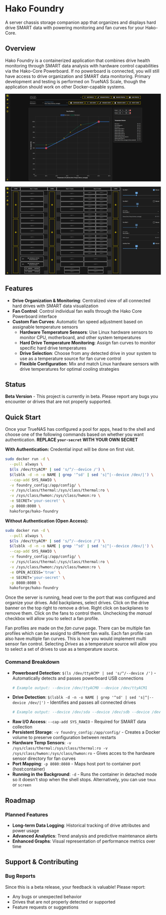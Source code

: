 # Hako Foundry

A server chassis storage companion app that organizes and displays hard drive SMART data with powering monitoring and fan curves for your Hako-Core.

## Overview

Hako Foundry is a containerized application that combines drive health monitoring through SMART data analysis with hardware control capabilities via the Hako-Core Powerboard. If no powerboard is connected, you will still have access to drive organization and SMART data monitoring. Primary development and testing is performed on TrueNAS Scale, though the application should work on other Docker-capable systems.

![Hako Foundry Demo 1](res/demo/demo1.png)

![Hako Foundry Demo 2](res/demo/demo2.png)

## Features

- **Drive Organization & Monitoring**: Centralized view of all connected hard drives with SMART data visualization
- **Fan Control**: Control individual fan walls through the Hako Core Powerboard interface
- **Custom Fan Curves**: Automatic fan speed adjustment based on assignable temperature sensors
  - **Hardware Temperature Sensors**: Use Linux hardware sensors to monitor CPU, motherboard, and other system temperatures
  - **Hard Drive Temperature Monitoring**: Assign fan curves to monitor specific hard drive temperatures
  - **Drive Selection**: Choose from any detected drive in your system to use as a temperature source for fan curve control
  - **Flexible Configuration**: Mix and match Linux hardware sensors with drive temperatures for optimal cooling strategies

## Status

**Beta Version** - This project is currently in beta. Please report any bugs you encounter or drives that are not properly supported.

## Quick Start

Once your TrueNAS has configured a pool for apps, head to the shell and choose one of the following commands based on whether you want authentication. **REPLACE `your-secret` WITH YOUR OWN SECRET**

**With Authentication:**
Credential input will be done on first visit.
```bash
sudo docker run -d \
  --pull always \
  $(ls /dev/ttyACM* | sed 's/^/--device /') \
  $(lsblk -d -n -o NAME | grep '^sd' | sed 's|^|--device /dev/|') \
  --cap-add SYS_RAWIO \
  -v foundry_config:/app/config/ \
  -v /sys/class/thermal:/sys/class/thermal:ro \
  -v /sys/class/hwmon:/sys/class/hwmon:ro \
  -e SECRET='your-secret' \
  -p 8080:8080 \
  hakoforge/hako-foundry
```

**Without Authentication (Open Access):**
```bash
sudo docker run -d \
  --pull always \
  $(ls /dev/ttyACM* | sed 's/^/--device /') \
  $(lsblk -d -n -o NAME | grep '^sd' | sed 's|^|--device /dev/|') \
  --cap-add SYS_RAWIO \
  -v foundry_config:/app/config/ \
  -v /sys/class/thermal:/sys/class/thermal:ro \
  -v /sys/class/hwmon:/sys/class/hwmon:ro \
  -e OPEN_ACCESS='true' \
  -e SECRET='your-secret' \
  -p 8080:8080 \
  hakoforge/hako-foundry
```

Once the server is running, head over to the port that was configured and organize your drives. 
Add backplanes, select drives. Click on the drive banner on the top right to remove a drive. Right click on backplanes to remove them. Click on the fans to control them. Unchecking the *manual* checkbox will allow you to select a fan profile.

Fan profiles are made on the *fan curve* page. There can be multiple fan profiles which can be assignd to different fan walls. Each fan profile can also have multiple fan curves. This is how you would implement multi sensor fan control. Selecting *Drives* as a temperature source will allow you to select a set of drives to use as a temperature source. 

### Command Breakdown

- **Powerboard Detection**: `$(ls /dev/ttyACM* | sed 's/^/--device /')` - Automatically detects and passes powerboard USB connections
  ```bash
  # Example output: --device /dev/ttyACM0 --device /dev/ttyACM1
  ```
- **Drive Detection**: `$(lsblk -d -n -o NAME | grep '^sd' | sed 's|^|--device /dev/|')` - Identifies and passes all connected drives
  ```bash
  # Example output: --device /dev/sda --device /dev/sdb --device /dev/sdc --device /dev/sdd
  ```
- **Raw I/O Access**: `--cap-add SYS_RAWIO` - Required for SMART data collection
- **Persistent Storage**: `-v foundry_config:/app/config/` - Creates a Docker volume to preserve configuration between restarts
- **Hardware Temp Sensors**: `-v /sys/class/thermal:/sys/class/thermal:ro -v /sys/class/hwmon:/sys/class/hwmon:ro`  - Gives acces to the hardware sensor directory for fan curves
- **Port Mapping**: `-p 8080:8080` - Maps host port to container port (host:container)
- **Running in the Background**: `-d` - Runs the container in detached mode so it doesn't stop when the shell stops. Alternatively, you can use `tmux` or `screen`

## Roadmap

### Planned Features

- **Long-term Data Logging**: Historical tracking of drive attributes and power usage
- **Advanced Analytics**: Trend analysis and predictive maintenance alerts
- **Enhanced Graphs**: Visual representation of performance metrics over time

## Support & Contributing

### Bug Reports

Since this is a beta release, your feedback is valuable! Please report:
- Any bugs or unexpected behavior
- Drives that are not properly detected or supported
- Feature requests or suggestions
